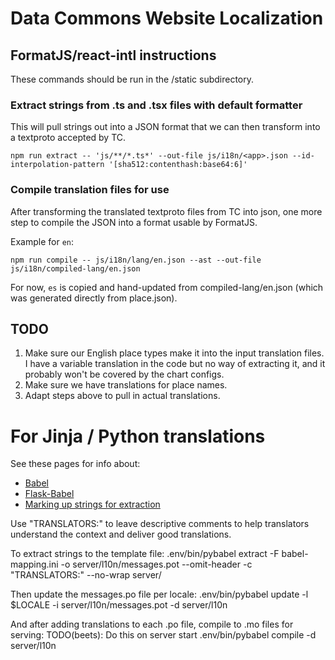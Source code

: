 # Data Commons Website Localization

## FormatJS/react-intl instructions

These commands should be run in the /static subdirectory.

### Extract strings from .ts and .tsx files with default formatter

This will pull strings out into a JSON format that we can then
transform into a textproto accepted by TC.

```
npm run extract -- 'js/**/*.ts*' --out-file js/i18n/<app>.json --id-interpolation-pattern '[sha512:contenthash:base64:6]'
```

### Compile translation files for use

After transforming the translated textproto files from TC into json,
one more step to compile the JSON into a format usable by FormatJS.

Example for `en`:

```
npm run compile -- js/i18n/lang/en.json --ast --out-file js/i18n/compiled-lang/en.json
```

For now, `es` is copied and hand-updated from compiled-lang/en.json (which was generated directly from place.json).

## TODO

1. Make sure our English place types make it into the input translation files. I have a variable translation in the code but no way of extracting it, and it probably won't be covered by the chart configs.
1. Make sure we have translations for place names.
1. Adapt steps above to pull in actual translations.

# For Jinja / Python translations

See these pages for info about:

- [Babel](https://readthedocs.org/projects/python-babel/downloads/pdf/stable/)
- [Flask-Babel](https://flask-user.readthedocs.io/en/v0.6/internationalization.html)
- [Marking up strings for extraction](https://docs.ckan.org/en/2.9/contributing/string-i18n.html)

Use "TRANSLATORS:" to leave descriptive comments to help translators understand the context and deliver good translations.

To extract strings to the template file:
.env/bin/pybabel extract -F babel-mapping.ini -o server/l10n/messages.pot --omit-header -c "TRANSLATORS:" --no-wrap server/

Then update the messages.po file per locale:
.env/bin/pybabel update -l $LOCALE -i server/l10n/messages.pot -d server/l10n

And after adding translations to each .po file, compile to .mo files for serving:
TODO(beets): Do this on server start
.env/bin/pybabel compile -d server/l10n